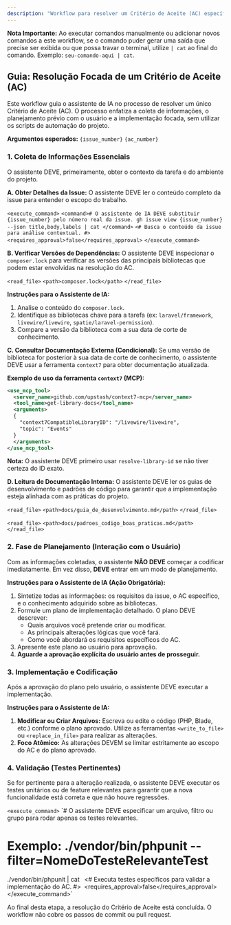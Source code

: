 ```yaml
---
description: "Workflow para resolver um Critério de Aceite (AC) específico de uma issue, focando na análise, planejamento e implementação direta."
---
```


**Nota Importante:** Ao executar comandos manualmente ou adicionar novos comandos a este workflow, se o comando puder gerar uma saída que precise ser exibida ou que possa travar o terminal, utilize `| cat` ao final do comando. Exemplo: `seu-comando-aqui | cat`.

## Guia: Resolução Focada de um Critério de Aceite (AC)

Este workflow guia o assistente de IA no processo de resolver um único Critério de Aceite (AC). O processo enfatiza a coleta de informações, o planejamento prévio com o usuário e a implementação focada, sem utilizar os scripts de automação do projeto.

**Argumentos esperados:** `{issue_number}` `{ac_number}`

### 1. Coleta de Informações Essenciais

O assistente DEVE, primeiramente, obter o contexto da tarefa e do ambiente do projeto.

**A. Obter Detalhes da Issue:**
O assistente DEVE ler o conteúdo completo da issue para entender o escopo do trabalho.

`<execute_command>`
`<command># O assistente de IA DEVE substituir {issue_number} pelo número real da issue.
gh issue view {issue_number} --json title,body,labels | cat
</command>`
`<# Busca o conteúdo da issue para análise contextual. #>`
`<requires_approval>false</requires_approval>`
`</execute_command>`

**B. Verificar Versões de Dependências:**
O assistente DEVE inspecionar o `composer.lock` para verificar as versões das principais bibliotecas que podem estar envolvidas na resolução do AC.

`<read_file>`
`<path>composer.lock</path>`
`</read_file>`

**Instruções para o Assistente de IA:**
1.  Analise o conteúdo do `composer.lock`.
2.  Identifique as bibliotecas chave para a tarefa (ex: `laravel/framework`, `livewire/livewire`, `spatie/laravel-permission`).
3.  Compare a versão da biblioteca com a sua data de corte de conhecimento.

**C. Consultar Documentação Externa (Condicional):**
Se uma versão de biblioteca for posterior à sua data de corte de conhecimento, o assistente DEVE usar a ferramenta `context7` para obter documentação atualizada.

**Exemplo de uso da ferramenta `context7` (MCP):**
```xml
<use_mcp_tool>
  <server_name>github.com/upstash/context7-mcp</server_name>
  <tool_name>get-library-docs</tool_name>
  <arguments>
  {
    "context7CompatibleLibraryID": "/livewire/livewire",
    "topic": "Events"
  }
  </arguments>
</use_mcp_tool>
```
**Nota:** O assistente DEVE primeiro usar `resolve-library-id` se não tiver certeza do ID exato.

**D. Leitura de Documentação Interna:**
O assistente DEVE ler os guias de desenvolvimento e padrões de código para garantir que a implementação esteja alinhada com as práticas do projeto.

`<read_file>`
`<path>docs/guia_de_desenvolvimento.md</path>`
`</read_file>`

`<read_file>`
`<path>docs/padroes_codigo_boas_praticas.md</path>`
`</read_file>`

### 2. Fase de Planejamento (Interação com o Usuário)

Com as informações coletadas, o assistente **NÃO DEVE** começar a codificar imediatamente. Em vez disso, **DEVE** entrar em um modo de planejamento.

**Instruções para o Assistente de IA (Ação Obrigatória):**
1.  Sintetize todas as informações: os requisitos da issue, o AC específico, e o conhecimento adquirido sobre as bibliotecas.
2.  Formule um plano de implementação detalhado. O plano DEVE descrever:
    *   Quais arquivos você pretende criar ou modificar.
    *   As principais alterações lógicas que você fará.
    *   Como você abordará os requisitos específicos do AC.
3.  Apresente este plano ao usuário para aprovação.
4.  **Aguarde a aprovação explícita do usuário antes de prosseguir.**

### 3. Implementação e Codificação

Após a aprovação do plano pelo usuário, o assistente DEVE executar a implementação.

**Instruções para o Assistente de IA:**
1.  **Modificar ou Criar Arquivos:** Escreva ou edite o código (PHP, Blade, etc.) conforme o plano aprovado. Utilize as ferramentas `<write_to_file>` ou `<replace_in_file>` para realizar as alterações.
2.  **Foco Atômico:** As alterações DEVEM se limitar estritamente ao escopo do AC e do plano aprovado.

### 4. Validação (Testes Pertinentes)

Se for pertinente para a alteração realizada, o assistente DEVE executar os testes unitários ou de feature relevantes para garantir que a nova funcionalidade está correta e que não houve regressões.

`<execute_command>`
`<command># O assistente DEVE especificar um arquivo, filtro ou grupo para rodar apenas os testes relevantes.
# Exemplo: ./vendor/bin/phpunit --filter=NomeDoTesteRelevanteTest
./vendor/bin/phpunit | cat
</command>`
`<# Executa testes específicos para validar a implementação do AC. #>`
`<requires_approval>false</requires_approval>`
`</execute_command>`

Ao final desta etapa, a resolução do Critério de Aceite está concluída. O workflow não cobre os passos de commit ou pull request.
